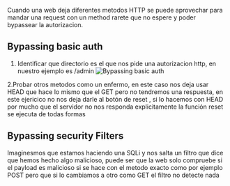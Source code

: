 
Cuando una web deja diferentes metodos HTTP se puede aprovechar para mandar una request con un method rarete que no espere y poder bypassear la autorizacion.

## Bypassing basic auth

1. Identificar que directorio es el que nos pide una autorizacion http, en nuestro ejemplo es /admin
![Bypassing basic auth](Imágenes/Pasted%20image%2020250705003848.png)


2.Probar otros metodos como un enfermo, en este caso nos deja usar HEAD que hace lo mismo que el GET pero no tendremos una respuesta, en este ejericico no nos deja darle al botón de reset , si lo hacemos con HEAD por mucho que el servidor no nos responda explicitamente la función reset se ejecuta de todas formas 

## Bypassing security Filters

Imaginesmos que estamos haciendo una SQLi y nos salta un filtro que dice que hemos hecho algo malicioso, puede ser que la web solo compruebe si el payload es malicioso si se hace con el metodo exacto como por ejemplo POST pero que si lo cambiamos a otro como GET el filtro no detecte nada
